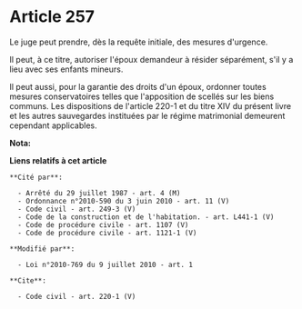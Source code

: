 # Article 257

Le juge peut prendre, dès la requête initiale, des mesures d'urgence. 

Il peut, à ce titre, autoriser l'époux demandeur à résider séparément, s'il y a lieu avec ses enfants mineurs. 

Il peut aussi, pour la garantie des droits d'un époux, ordonner toutes mesures conservatoires telles que l'apposition de
scellés sur les biens communs. Les dispositions de l'article 220-1 et du titre XIV du présent livre et les autres sauvegardes
instituées par le régime matrimonial demeurent cependant applicables.

**Nota:**



**Liens relatifs à cet article**

	**Cité par**:

	  - Arrêté du 29 juillet 1987 - art. 4 (M)
	  - Ordonnance n°2010-590 du 3 juin 2010 - art. 11 (V)
	  - Code civil - art. 249-3 (V)
	  - Code de la construction et de l'habitation. - art. L441-1 (V)
	  - Code de procédure civile - art. 1107 (V)
	  - Code de procédure civile - art. 1121-1 (V)

	**Modifié par**:

	  - Loi n°2010-769 du 9 juillet 2010 - art. 1

	**Cite**:

	  - Code civil - art. 220-1 (V)

